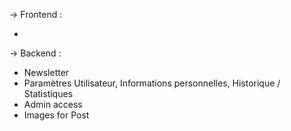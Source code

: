 -> Frontend :

- 

-> Backend :

- Newsletter
- Paramètres Utilisateur, Informations personnelles, Historique / Statistiques
- Admin access
- Images for Post
